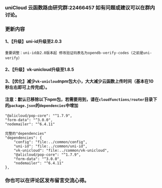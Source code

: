 ### uniCloud 云函数路由研究群:22466457 如有问题或建议可以在群内讨论。
###  更新内容
#### 1、【升级】uni-id升级至2.0.3
```
重要调整：uni-id自2.0版本起 修改验证码表名为opendb-verify-codes（之前是uni-verify）
```
#### 2、【升级】vk-unicloud升级至1.8.5
#### 3、【优化】减少`vk-unicloud`npm包大小，大大减少云函数上传时间（基本在10秒左右即可上传完成）。
#### 注意：默认已移除以下npm包，若需要用到，请在`cloudfunctions/router`目录下的`package.json`的`dependencies`中增加
```
"@alicloud/pop-core": "^1.7.9",
"form-data": "^3.0.0",
"nodemailer": "^6.4.11"

完整的"dependencies"
"dependencies": {
	"config": "file:../common/config",
	"uni-id": "file:../common/uni-id",
	"vk-unicloud": "file:../common/vk-unicloud",
	"@alicloud/pop-core": "^1.7.9",
	"form-data": "^3.0.0",
	"nodemailer": "^6.4.11"
},
```

### 你也可以在评论区发布留言交流心得。